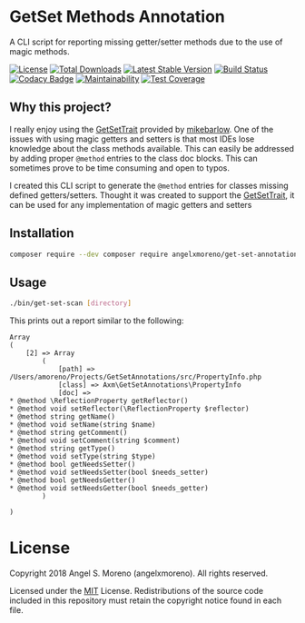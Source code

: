 # GetSet Methods Annotation

A CLI script for reporting missing getter/setter methods due to the use of magic methods. 

[![License](https://poser.pugx.org/angelxmoreno/get-set-annotations/license)](https://packagist.org/packages/angelxmoreno/get-set-annotations)
[![Total Downloads](https://poser.pugx.org/angelxmoreno/get-set-annotations/downloads)](https://packagist.org/packages/angelxmoreno/get-set-annotations)
[![Latest Stable Version](https://poser.pugx.org/angelxmoreno/get-set-annotations/v/stable)](https://packagist.org/packages/angelxmoreno/get-set-annotations)
[![Build Status](https://travis-ci.org/angelxmoreno/get-set-methods-annotation.svg?branch=master)](https://travis-ci.org/angelxmoreno/get-set-methods-annotation)
[![Codacy Badge](https://api.codacy.com/project/badge/Grade/bf8b650e2be242259ee55dcb822d2052)](https://www.codacy.com/app/angelxmoreno/get-set-methods-annotation?utm_source=github.com&amp;utm_medium=referral&amp;utm_content=angelxmoreno/get-set-methods-annotation&amp;utm_campaign=Badge_Grade)
[![Maintainability](https://api.codeclimate.com/v1/badges/f3474f14ef0800f8391e/maintainability)](https://codeclimate.com/github/angelxmoreno/get-set-methods-annotation/maintainability)
[![Test Coverage](https://api.codeclimate.com/v1/badges/f3474f14ef0800f8391e/test_coverage)](https://codeclimate.com/github/angelxmoreno/get-set-methods-annotation/test_coverage)
## Why this project?

I really enjoy using the [GetSetTrait](https://github.com/mikebarlow/GetSet) provided by [mikebarlow](https://github.com/mikebarlow).
One of the issues with using magic getters and setters is that most IDEs lose knowledge about the class methods available. This can 
easily be addressed by adding proper `@method` entries to the class doc blocks. This can sometimes prove to be time consuming and open 
to typos. 

I created this CLI script to generate the `@method` entries for classes missing defined getters/setters. Thought it was created to
support the [GetSetTrait](https://github.com/mikebarlow/GetSet), it can be used for any implementation of magic getters and setters

## Installation
```bash
composer require --dev composer require angelxmoreno/get-set-annotations
```

## Usage
````bash
./bin/get-set-scan [directory]
````

This prints out a report similar to the following:

```text
Array
(
    [2] => Array
        (
            [path] => /Users/amoreno/Projects/GetSetAnnotations/src/PropertyInfo.php
            [class] => Axm\GetSetAnnotations\PropertyInfo
            [doc] => 
* @method \ReflectionProperty getReflector()
* @method void setReflector(\ReflectionProperty $reflector)
* @method string getName()
* @method void setName(string $name)
* @method string getComment()
* @method void setComment(string $comment)
* @method string getType()
* @method void setType(string $type)
* @method bool getNeedsSetter()
* @method void setNeedsSetter(bool $needs_setter)
* @method bool getNeedsGetter()
* @method void setNeedsGetter(bool $needs_getter)
        )

)

```

# License

Copyright 2018 Angel S. Moreno (angelxmoreno). All rights reserved.

Licensed under the [MIT](http://www.opensource.org/licenses/mit-license.php) License. Redistributions of the source code included in this repository must retain the copyright notice found in each file.
